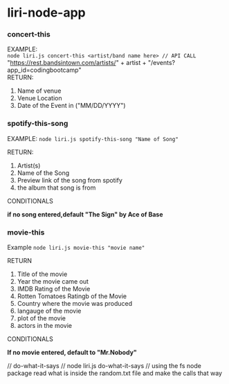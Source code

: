 # liri-node-app

### **concert-this**

EXAMPLE: <br> `node liri.js concert-this <artist/band name here> // API CALL`
"https://rest.bandsintown.com/artists/" + artist +
"/events?app_id=codingbootcamp" <br> RETURN:

1. Name of venue
2. Venue Location
3. Date of the Event in ("MM/DD/YYYY")

### **spotify-this-song**

EXAMPLE: `node liri.js spotify-this-song "Name of Song"`

RETURN:

1. Artist(s)
2. Name of the Song
3. Preview link of the song from spotify
4. the album that song is from

CONDITIONALS

**if no song entered,default "The Sign" by Ace of Base**

### movie-this

Example `node liri.js movie-this "movie name"`

RETURN

1. Title of the movie
2. Year the movie came out
3. IMDB Rating of the Movie
4. Rotten Tomatoes Ratingb of the Movie
5. Country where the movie was produced
6. langauge of the movie
7. plot of the movie
8. actors in the movie

CONDITIONALS

**If no movie entered, default to "Mr.Nobody"**

// do-what-it-says // node liri.js do-what-it-says // using the fs node package
read what is inside the random.txt file and make the calls that way
